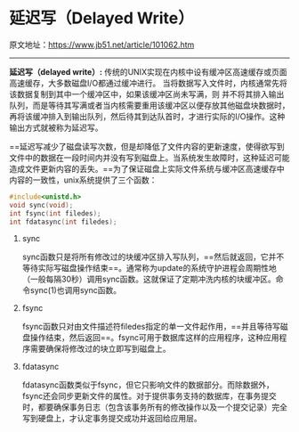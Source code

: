 # 延迟写（Delayed Write）

原文地址：https://www.jb51.net/article/101062.htm

---

**延迟写（delayed write）:** 传统的UNIX实现在内核中设有缓冲区高速缓存或页面高速缓存，大多数磁盘I/O都通过缓冲进行。  当将数据写入文件时，内核通常先将该数据复制到其中一个缓冲区中，如果该缓冲区尚未写满，则  并不将其排入输出队列，而是等待其写满或者当内核需要重用该缓冲区以便存放其他磁盘块数据时，  再将该缓冲排入到输出队列，然后待其到达队首时，才进行实际的I/O操作。这种输出方式就被称为延迟写。



==延迟写减少了磁盘读写次数，但是却降低了文件内容的更新速度，使得欲写到文件中的数据在一段时间内并没有写到磁盘上。当系统发生故障时，这种延迟可能造成文件更新内容的丢失。==为了保证磁盘上实际文件系统与缓冲区高速缓存中内容的一致性，unix系统提供了三个函数：

```c
#include<unistd.h>
void sync(void);
int fsync(int filedes);
int fdatasync(int filedes);
```

1.   sync

     sync函数只是将所有修改过的块缓冲区排入写队列，==然后就返回，它并不等待实际写磁盘操作结束==。通常称为update的系统守护进程会周期性地（一般每隔30秒）调用sync函数。这就保证了定期冲洗内核的块缓冲区。命令sync(1)也调用sync函数。

2.   fsync

     fsync函数只对由文件描述符filedes指定的单一文件起作用，==并且等待写磁盘操作结束，然后返回==。fsync可用于数据库这样的应用程序，这种应用程序需要确保将修改过的块立即写到磁盘上。

3.   fdatasync

     fdatasync函数类似于fsync，但它只影响文件的数据部分。而除数据外，fsync还会同步更新文件的属性。对于提供事务支持的数据库，在事务提交时，都要确保事务日志（包含该事务所有的修改操作以及一个提交记录）完全写到硬盘上，才认定事务提交成功并返回给应用层。